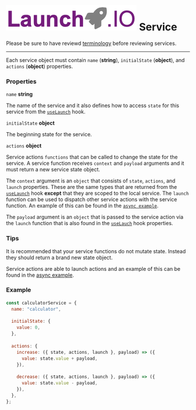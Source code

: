 # ![Launch.IO Logo](../../logo/logo-small.png) Service

Please be sure to have reviewd [terminology](./terminology.md) before reviewing services.

---

Each service object must contain `name` (**string**), `initialState` (**object**), and `actions` (**object**) properties.

### Properties

`name` **string**

The name of the service and it also defines how to access `state` for this service from the [`useLaunch`](./useLaunch.md) hook.

`initialState` **object**

The beginning state for the service.

`actions` **object**

Service actions `functions` that can be called to change the state for the service. A service function receives `context` and `payload` arguments and it must return a new service state object.

The `context` argument is an `object` that consists of `state`, `actions`, and `launch` properties. These are the same types that are returned from the [`useLaunch`](./useLaunch.md) hook **except** that they are scoped to the local service. The `launch` function can be used to dispatch other service actions with the service function. An example of this can be found in the [`async example`](./asyncExample.md).

The `payload` argument is an `object` that is passed to the service action via the `launch` function that is also found in the [`useLauch`](./useLaunch.md) hook properties.

### Tips

It is recommended that your service functions do not mutate state. Instead they should return a brand new state object.

Service actions are able to launch actions and an example of this can be found in the [async example](./asyncExample.md).

### Example

```javascript
const calculatorService = {
  name: "calculator",

  initialState: {
    value: 0,
  },

  actions: {
    increase: ({ state, actions, launch }, payload) => ({
      value: state.value + payload,
    }),

    decrease: ({ state, actions, launch }, payload) => ({
      value: state.value - payload,
    }),
  },
};
```
